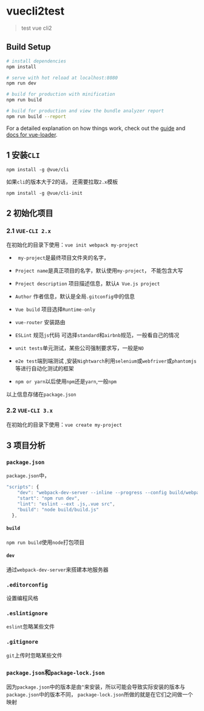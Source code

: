 # vuecli2test

> test vue cli2

## Build Setup

``` bash
# install dependencies
npm install

# serve with hot reload at localhost:8080
npm run dev

# build for production with minification
npm run build

# build for production and view the bundle analyzer report
npm run build --report
```

For a detailed explanation on how things work, check out the [guide](http://vuejs-templates.github.io/webpack/) and [docs for vue-loader](http://vuejs.github.io/vue-loader).

## 1 安装`CLI`

`npm install -g @vue/cli`

如果`cli`的版本大于2的话， 还需要拉取`2.x`模板

`npm install -g @vue/cli-init`

## 2 初始化项目

### 2.1 `VUE-CLI 2.x`

在初始化的目录下使用：`vue init webpack my-project`

- `	my-project`是最终项目文件夹的名字，

- `Project name`是真正项目的名字，默认使用`my-project`， 不能包含大写

- `Project description` 项目描述信息，默认`A Vue.js project`

- `Author` 作者信息，默认是全局`.gitconfig`中的信息

- `Vue build` 项目选择`Runtime-only`

- `vue-router` 安装路由
- `ESLint` 规范`js`代码 可选择`standard`和`airbnb`规范，一般看自己的情况
- `unit tests`单元测试，某些公司强制要求写，一般是`NO`
- `e2e test`端到端测试 ,安装`Nightwarch`利用`selenium`或`webfriver`或`phantomjs`等进行自动化测试的框架
- `npm or yarn`以后使用`npm`还是`yarn`,一般`npm`

以上信息存储在`package.json`

### 2.2 `VUE-CLI 3.x`

在初始化的目录下使用：`vue create my-project `

## 3 项目分析

### `package.json`

`package.json`中，

```js
"scripts": {
    "dev": "webpack-dev-server --inline --progress --config build/webpack.dev.conf.js",
    "start": "npm run dev",
    "lint": "eslint --ext .js,.vue src",
    "build": "node build/build.js"
  },
```

#### `build`

`npm run build`使用`node`打包项目

#### `dev`

通过`webpack-dev-server`来搭建本地服务器

### `.editorconfig`

设置编程风格

### `.eslintignore`

`eslint`忽略某些文件

### `.gitignore`

`git`上传时忽略某些文件

### `package.json`和`package-lock.json`

因为`package.json`中的版本是由`^`来安装，所以可能会导致实际安装的版本与`package.json`中的版本不同， `package-lock.json`所做的就是在它们之间做一个映射
